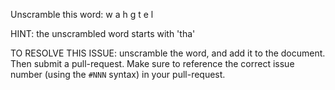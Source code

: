 Unscramble this word: w a h g t e l

HINT: the unscrambled word starts with 'tha'



TO RESOLVE THIS ISSUE: unscramble the word, and add it to the document. Then submit a pull-request.  Make sure to reference the correct issue  number (using the `#NNN` syntax) in your pull-request. 
